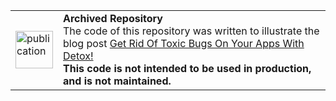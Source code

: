 <table>
        <tr>
            <td><img width="60" src="https://cdnjs.cloudflare.com/ajax/libs/octicons/8.5.0/svg/book.svg" alt="publication" /></td>
            <td><strong>Archived Repository</strong><br />
            The code of this repository was written to illustrate the blog post <a href="https://marmelab.com/blog/2018/06/05/get-rid-of-toxic-bugs-on-your-apps-with-detox.html">Get Rid Of Toxic Bugs On Your Apps With Detox!</a><br />
        <strong>This code is not intended to be used in production, and is not maintained.</strong>
        </td>
        </tr>
</table>
